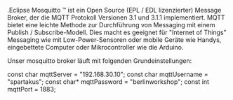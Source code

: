 <!--META {"title":"MQTT-Broker","tags":["software","mqtt"],"createDate":null,"updateDate":1489818314679} -->
.Eclipse Mosquitto ™ ist ein Open Source (EPL / EDL lizenzierter) Message Broker, der die MQTT Protokoll Versionen 3.1 und 3.1.1 implementiert. MQTT bietet eine leichte Methode zur Durchführung von Messaging mit einem Publish / Subscribe-Modell. Dies macht es geeignet für "Internet of Things" Messaging wie mit Low-Power-Sensoren oder mobile Geräte wie Handys, eingebettete Computer oder Mikrocontroller wie die Arduino.

Unser mosquitto broker läuft mit folgenden Grundeinstellungen:

const char mqttServer = "192.168.30.10";
const char mqttUsername = "spartakus";
const char* mqttPassword = "berlinworkshop";
const int mqttPort = 1883;